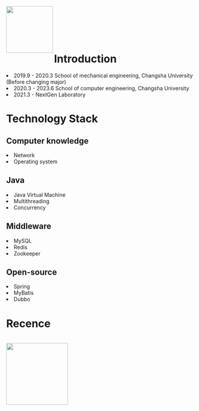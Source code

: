 <img align="left" height='125px' src="https://s2.loli.net/2021/12/08/915O6BF3eAyHdom.png">
<br/>
<br/>
<br/>
<br/>
<br/>

# Introduction

<li>2019.9 - 2020.3 School of mechanical engineering, Changsha University (Before changing major)
    
<li>2020.3 - 2023.6 School of computer engineering, Changsha University

<li>2021.3 - NextGen Laboratory
    
    
# Technology Stack
    
## Computer knowledge

<li>Network
    
<li>Operating system
    
## Java

<li>Java Virtual Machine
    
<li>Multithreading
    
<li>Concurrency
    
## Middleware
    
<li>MySQL
    
<li>Redis
    
<li>Zookeeper
    
## Open-source
    
<li>Spring
    
<li>MyBatis
    
<li>Dubbo
    

# Recence    

    
<br/> 

<img align="left" height='165px' src="https://github-readme-stats.vercel.app/api?username=1262917629&bg_color=30,B72731,324a88&title_color=fff&text_color=fff">
    


